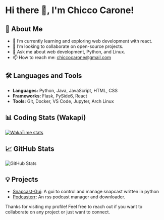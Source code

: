 # Hi there 👋, I'm Chicco Carone!

## 🚀 About Me
- 🌱 I’m currently learning and exploring web development with react.
- 👯 I’m looking to collaborate on open-source projects.
- 💬 Ask me about web development, Python, and Linux.
- 📫 How to reach me: chiccocarone@gmail.com

## 🛠️ Languages and Tools
- **Languages:** Python, Java, JavaScript, HTML, CSS
- **Frameworks:** Flask, PySide6, React
- **Tools:** Git, Docker, VS Code, Jupyter, Arch Linux

## 📊 Coding Stats (Wakapi)
[![WakaTime stats](https://github-readme-stats.vercel.app/api/wakatime?username=chicco&layout=compact)](https://github.com/anuraghazra/github-readme-stats)
## 📈 GitHub Stats
![GitHub Stats](https://github-readme-stats.vercel.app/api?username=chicco-carone&show_icons=true&theme=radical)

## 💡 Projects
- [Snapcast-Gui](https://github.com/chicco-carone/Snapcast-Gui):  A gui to control and manage snapcast written in python 
- [Podcasterr](https://github.com/chicco-carone/podcasterr): An rss podcast manager and downloader.

Thanks for visiting my profile! Feel free to reach out if you want to collaborate on any project or just want to connect.
